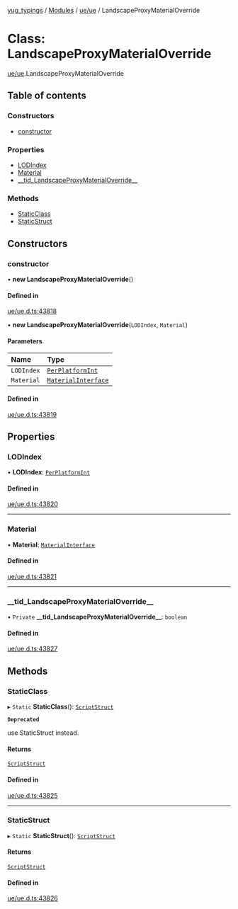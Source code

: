 [yug_typings](../README.md) / [Modules](../modules.md) / [ue/ue](../modules/ue_ue.md) / LandscapeProxyMaterialOverride

# Class: LandscapeProxyMaterialOverride

[ue/ue](../modules/ue_ue.md).LandscapeProxyMaterialOverride

## Table of contents

### Constructors

- [constructor](ue_ue.LandscapeProxyMaterialOverride.md#constructor)

### Properties

- [LODIndex](ue_ue.LandscapeProxyMaterialOverride.md#lodindex)
- [Material](ue_ue.LandscapeProxyMaterialOverride.md#material)
- [\_\_tid\_LandscapeProxyMaterialOverride\_\_](ue_ue.LandscapeProxyMaterialOverride.md#__tid_landscapeproxymaterialoverride__)

### Methods

- [StaticClass](ue_ue.LandscapeProxyMaterialOverride.md#staticclass)
- [StaticStruct](ue_ue.LandscapeProxyMaterialOverride.md#staticstruct)

## Constructors

### constructor

• **new LandscapeProxyMaterialOverride**()

#### Defined in

[ue/ue.d.ts:43818](https://github.com/YugMetaverse/yug_typings/blob/b7d9b19/ue/ue.d.ts#L43818)

• **new LandscapeProxyMaterialOverride**(`LODIndex`, `Material`)

#### Parameters

| Name | Type |
| :------ | :------ |
| `LODIndex` | [`PerPlatformInt`](ue_ue.PerPlatformInt.md) |
| `Material` | [`MaterialInterface`](ue_ue.MaterialInterface.md) |

#### Defined in

[ue/ue.d.ts:43819](https://github.com/YugMetaverse/yug_typings/blob/b7d9b19/ue/ue.d.ts#L43819)

## Properties

### LODIndex

• **LODIndex**: [`PerPlatformInt`](ue_ue.PerPlatformInt.md)

#### Defined in

[ue/ue.d.ts:43820](https://github.com/YugMetaverse/yug_typings/blob/b7d9b19/ue/ue.d.ts#L43820)

___

### Material

• **Material**: [`MaterialInterface`](ue_ue.MaterialInterface.md)

#### Defined in

[ue/ue.d.ts:43821](https://github.com/YugMetaverse/yug_typings/blob/b7d9b19/ue/ue.d.ts#L43821)

___

### \_\_tid\_LandscapeProxyMaterialOverride\_\_

• `Private` **\_\_tid\_LandscapeProxyMaterialOverride\_\_**: `boolean`

#### Defined in

[ue/ue.d.ts:43827](https://github.com/YugMetaverse/yug_typings/blob/b7d9b19/ue/ue.d.ts#L43827)

## Methods

### StaticClass

▸ `Static` **StaticClass**(): [`ScriptStruct`](ue_ue.ScriptStruct.md)

**`Deprecated`**

use StaticStruct instead.

#### Returns

[`ScriptStruct`](ue_ue.ScriptStruct.md)

#### Defined in

[ue/ue.d.ts:43825](https://github.com/YugMetaverse/yug_typings/blob/b7d9b19/ue/ue.d.ts#L43825)

___

### StaticStruct

▸ `Static` **StaticStruct**(): [`ScriptStruct`](ue_ue.ScriptStruct.md)

#### Returns

[`ScriptStruct`](ue_ue.ScriptStruct.md)

#### Defined in

[ue/ue.d.ts:43826](https://github.com/YugMetaverse/yug_typings/blob/b7d9b19/ue/ue.d.ts#L43826)
